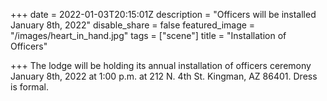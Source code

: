 +++
date = 2022-01-03T20:15:01Z
description = "Officers will be installed January 8th, 2022"
disable_share = false
featured_image = "/images/heart_in_hand.jpg"
tags = ["scene"]
title = "Installation of Officers"

+++
The lodge will be holding its annual installation of officers ceremony January 8th, 2022 at 1:00 p.m. at 212 N. 4th St. Kingman, AZ 86401.  Dress is formal.